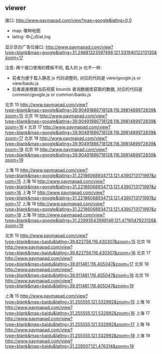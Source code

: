 ## viewer


接口: http://www.paymapad.com/view?map=google&latlng=0,0

- map: 哪种地图
- latlng: 中心点lat,lng


显示空白广告位接口:  http://www.paymapad.com/view?type=blank&map=google&latlng=31.24681323597498,121.53194012213135&zoom=17

注意: 两个接口使用的模板不同, 载入的 js 也不一样:

- 前者为便于载入静态 js 代码调整的, 对应的代码是 view/google.js or view/baidu.js
- 后者直接根据当前视窗 bounds 查询数据库获取的数据, 对应的代码是 common/google.js or common/baidu.js





北京 15 http://www.paymapad.com/view?type=blank&map=google&latlng=39.90491886718128,116.3981489972839&zoom=15
北京 16 http://www.paymapad.com/view?type=blank&map=google&latlng=39.90491886718128,116.3981489972839&zoom=16  x
北京 17 http://www.paymapad.com/view?type=blank&map=google&latlng=39.90491886718128,116.3981489972839&zoom=17
北京 18 http://www.paymapad.com/view?type=blank&map=google&latlng=39.90491886718128,116.3981489972839&zoom=18
北京 19 http://www.paymapad.com/view?type=blank&map=google&latlng=39.90491886718128,116.3981489972839&zoom=19

上海 15 http://www.paymapad.com/view?type=blank&map=google&latlng=31.22186068934713,121.4390713171997&zoom=15
上海 16 http://www.paymapad.com/view?type=blank&map=google&latlng=31.22186068934713,121.4390713171997&zoom=16
上海 17 http://www.paymapad.com/view?type=blank&map=google&latlng=31.22186068934713,121.4390713171997&zoom=17
上海 18 http://www.paymapad.com/view?type=blank&map=google&latlng=31.22186068934713,121.4390713171997&zoom=18
上海 19 http://www.paymapad.com/view?type=blank&map=google&latlng=31.22993543998146,121.4716547923126&zoom=19

北京 15 http://www.paymapad.com/view?type=blank&map=baidu&latlng=39.822756,116.430307&zoom=15
北京 16 http://www.paymapad.com/view?type=blank&map=baidu&latlng=39.822756,116.430307&zoom=16
北京 17 http://www.paymapad.com/view?type=blank&map=baidu&latlng=39.911481,116.405047&zoom=17
北京 18 http://www.paymapad.com/view?type=blank&map=baidu&latlng=39.911481,116.405047&zoom=18
北京 19 http://www.paymapad.com/view?type=blank&map=baidu&latlng=39.911481,116.405047&zoom=19

上海 15 http://www.paymapad.com/view?type=blank&map=baidu&latlng=31.255555,121.532992&zoom=15
上海 16 http://www.paymapad.com/view?type=blank&map=baidu&latlng=31.255555,121.532992&zoom=16
上海 17 http://www.paymapad.com/view?type=blank&map=baidu&latlng=31.255555,121.532992&zoom=17
上海 18 http://www.paymapad.com/view?type=blank&map=baidu&latlng=31.255555,121.532992&zoom=18
上海 19 http://www.paymapad.com/view?type=blank&map=baidu&latlng=31.228507,121.476314&zoom=19


